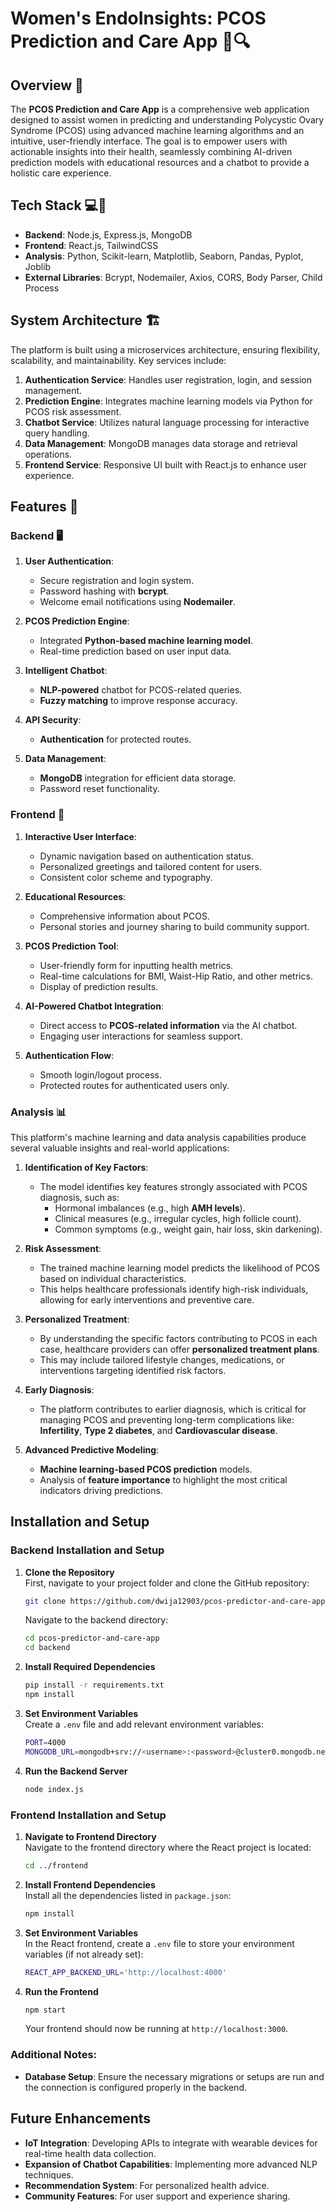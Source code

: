 # Women's EndoInsights: PCOS Prediction and Care App 🌸🔍

## Overview 📖
The **PCOS Prediction and Care App** is a comprehensive web application designed to assist women in predicting and understanding Polycystic Ovary Syndrome (PCOS) using advanced machine learning algorithms and an intuitive, user-friendly interface. The goal is to empower users with actionable insights into their health, seamlessly combining AI-driven prediction models with educational resources and a chatbot to provide a holistic care experience.

## Tech Stack 💻🚀
- **Backend**: Node.js, Express.js, MongoDB
- **Frontend**: React.js, TailwindCSS
- **Analysis**: Python, Scikit-learn, Matplotlib, Seaborn, Pandas, Pyplot, Joblib
- **External Libraries**: Bcrypt, Nodemailer, Axios, CORS, Body Parser, Child Process

## System Architecture 🏗️
The platform is built using a microservices architecture, ensuring flexibility, scalability, and maintainability. Key services include:

1. **Authentication Service**: Handles user registration, login, and session management.
2. **Prediction Engine**: Integrates machine learning models via Python for PCOS risk assessment.
3. **Chatbot Service**: Utilizes natural language processing for interactive query handling.
4. **Data Management**: MongoDB manages data storage and retrieval operations.
5. **Frontend Service**: Responsive UI built with React.js to enhance user experience.

## Features 🌟

### Backend 🖥️

1. **User Authentication**:
   - Secure registration and login system.
   - Password hashing with **bcrypt**.
   - Welcome email notifications using **Nodemailer**.

2. **PCOS Prediction Engine**:
   - Integrated **Python-based machine learning model**.
   - Real-time prediction based on user input data.

3. **Intelligent Chatbot**:
   - **NLP-powered** chatbot for PCOS-related queries.
   - **Fuzzy matching** to improve response accuracy.

4. **API Security**:
   - **Authentication** for protected routes.

5. **Data Management**:
   - **MongoDB** integration for efficient data storage.
   - Password reset functionality.

### Frontend 🎨

1. **Interactive User Interface**:
   - Dynamic navigation based on authentication status.
   - Personalized greetings and tailored content for users.
   - Consistent color scheme and typography.

2. **Educational Resources**:
   - Comprehensive information about PCOS.
   - Personal stories and journey sharing to build community support.

3. **PCOS Prediction Tool**:
   - User-friendly form for inputting health metrics.
   - Real-time calculations for BMI, Waist-Hip Ratio, and other metrics.
   - Display of prediction results.

4. **AI-Powered Chatbot Integration**:
   - Direct access to **PCOS-related information** via the AI chatbot.
   - Engaging user interactions for seamless support.

5. **Authentication Flow**:
   - Smooth login/logout process.
   - Protected routes for authenticated users only.

### Analysis 📊
This platform's machine learning and data analysis capabilities produce several valuable insights and real-world applications:

1. **Identification of Key Factors**:
   - The model identifies key features strongly associated with PCOS diagnosis, such as:
     - Hormonal imbalances (e.g., high **AMH levels**).
     - Clinical measures (e.g., irregular cycles, high follicle count).
     - Common symptoms (e.g., weight gain, hair loss, skin darkening).

2. **Risk Assessment**:
   - The trained machine learning model predicts the likelihood of PCOS based on individual characteristics.
   - This helps healthcare professionals identify high-risk individuals, allowing for early interventions and preventive care.

3. **Personalized Treatment**:
   - By understanding the specific factors contributing to PCOS in each case, healthcare providers can offer **personalized treatment plans**.
   - This may include tailored lifestyle changes, medications, or interventions targeting identified risk factors.

4. **Early Diagnosis**:
   - The platform contributes to earlier diagnosis, which is critical for managing PCOS and preventing long-term complications like: **Infertility**, **Type 2 diabetes**, and **Cardiovascular disease**.

5. **Advanced Predictive Modeling**:
   - **Machine learning-based PCOS prediction** models.
   - Analysis of **feature importance** to highlight the most critical indicators driving predictions.

## Installation and Setup

### Backend Installation and Setup

1. **Clone the Repository**  
   First, navigate to your project folder and clone the GitHub repository:
   ```bash
   git clone https://github.com/dwija12903/pcos-predictor-and-care-app.git
   ```
   Navigate to the backend directory:
   ```bash
   cd pcos-predictor-and-care-app
   cd backend
   ```

2. **Install Required Dependencies**  
   ```bash
   pip install -r requirements.txt
   npm install
   ```

3. **Set Environment Variables**  
   Create a `.env` file and add relevant environment variables:
   ```bash
   PORT=4000
   MONGODB_URL=mongodb+srv://<username>:<password>@cluster0.mongodb.net/<dbname>?retryWrites=true&w=majority
   ```

4. **Run the Backend Server**  
   ```bash
   node index.js
   ```

### Frontend Installation and Setup

1. **Navigate to Frontend Directory**  
   Navigate to the frontend directory where the React project is located:
   ```bash
   cd ../frontend
   ```

2. **Install Frontend Dependencies**  
   Install all the dependencies listed in `package.json`:
   ```bash
   npm install
   ```

3. **Set Environment Variables**  
   In the React frontend, create a `.env` file to store your environment variables (if not already set):
   ```bash
   REACT_APP_BACKEND_URL='http://localhost:4000'
   ```

4. **Run the Frontend**  
   ```bash
   npm start
   ```
   Your frontend should now be running at `http://localhost:3000`.

### Additional Notes:
- **Database Setup**: Ensure the necessary migrations or setups are run and the connection is configured properly in the backend.

## Future Enhancements

- **IoT Integration**: Developing APIs to integrate with wearable devices for real-time health data collection.
- **Expansion of Chatbot Capabilities**: Implementing more advanced NLP techniques.
- **Recommendation System**: For personalized health advice.
- **Community Features**: For user support and experience sharing.

